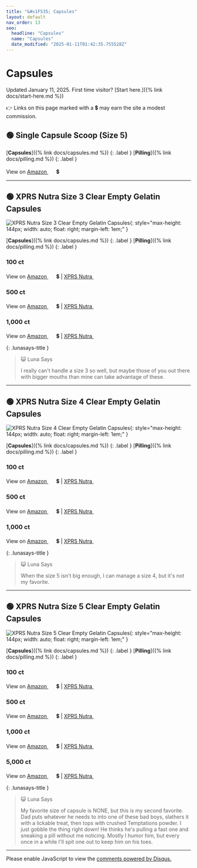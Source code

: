 ```yaml
---
title: "&#x1F535; Capsules"
layout: default
nav_order: 13
seo:
  headline: "Capsules"
  name: "Capsules"
  date_modified: "2025-01-11T01:42:35.755528Z"
---
```


# Capsules

Updated January 11, 2025.
First time visitor? [Start here.]({% link docs/start-here.md %})

&#x1F449; Links on this page marked with a &#x1f4b2; may earn the site a modest commission.



## &#x1F7E2; Single Capsule Scoop (Size 5)

[**Capsules**]({% link docs/capsules.md %})
{: .label }
[**Pilling**]({% link docs/pilling.md %})
{: .label }

View on <a href="https://www.amazon.com/dp/B0D2PCPX1T/ref=nosim?tag=ckdcatsupplies-20" class="external" target="_blank">Amazon&nbsp;<svg width="18" height="18" viewBox="0 0 24 24"><use xlink:href="#svg-external-link"></use></svg></a> &#x1f4b2;

* * *



## &#x1F7E2; XPRS Nutra Size 3 Clear Empty Gelatin Capsules

![XPRS Nutra Size 3 Clear Empty Gelatin Capsules](https://xprsnutra.com/cdn/shop/products/E-Clear3-100.jpg?width=1200){: style="max-height: 144px; width: auto; float: right; margin-left: 1em;" }

[**Capsules**]({% link docs/capsules.md %})
{: .label }
[**Pilling**]({% link docs/pilling.md %})
{: .label }

### 100 ct

View on <a href="https://www.amazon.com/dp/B01BI85P7U/ref=nosim?tag=ckdcatsupplies-20" class="external" target="_blank">Amazon&nbsp;<svg width="18" height="18" viewBox="0 0 24 24"><use xlink:href="#svg-external-link"></use></svg></a> &#x1f4b2; &#124; <a href="https://xprsnutra.com/products/size-3-clear-empty-gelatin-capsules?variant=41230161445058" class="external" target="_blank">XPRS Nutra&nbsp;<svg width="18" height="18" viewBox="0 0 24 24"><use xlink:href="#svg-external-link"></use></svg></a>

### 500 ct

View on <a href="https://www.amazon.com/dp/B01BI8ZM1O/ref=nosim?tag=ckdcatsupplies-20" class="external" target="_blank">Amazon&nbsp;<svg width="18" height="18" viewBox="0 0 24 24"><use xlink:href="#svg-external-link"></use></svg></a> &#x1f4b2; &#124; <a href="https://xprsnutra.com/products/size-3-clear-empty-gelatin-capsules?variant=41230161871042" class="external" target="_blank">XPRS Nutra&nbsp;<svg width="18" height="18" viewBox="0 0 24 24"><use xlink:href="#svg-external-link"></use></svg></a>

### 1,000 ct

View on <a href="https://www.amazon.com/dp/B01BI78SKC/ref=nosim?tag=ckdcatsupplies-20" class="external" target="_blank">Amazon&nbsp;<svg width="18" height="18" viewBox="0 0 24 24"><use xlink:href="#svg-external-link"></use></svg></a> &#x1f4b2; &#124; <a href="https://xprsnutra.com/products/size-3-clear-empty-gelatin-capsules?variant=41230162297026" class="external" target="_blank">XPRS Nutra&nbsp;<svg width="18" height="18" viewBox="0 0 24 24"><use xlink:href="#svg-external-link"></use></svg></a>

{: .lunasays-title }
> &#x1F63A; Luna Says
>
> I really can't handle a size 3 so well, but maybe those of you out there with bigger mouths than mine can take advantage of these.

* * *



## &#x1F7E2; XPRS Nutra Size 4 Clear Empty Gelatin Capsules

![XPRS Nutra Size 4 Clear Empty Gelatin Capsules](https://xprsnutra.com/cdn/shop/products/Clear100_d472f011-7ebb-4e94-8bea-24b7c7346062.jpg?width=1200){: style="max-height: 144px; width: auto; float: right; margin-left: 1em;" }

[**Capsules**]({% link docs/capsules.md %})
{: .label }
[**Pilling**]({% link docs/pilling.md %})
{: .label }

### 100 ct

View on <a href="https://www.amazon.com/dp/B01BI86M3G/ref=nosim?tag=ckdcatsupplies-20" class="external" target="_blank">Amazon&nbsp;<svg width="18" height="18" viewBox="0 0 24 24"><use xlink:href="#svg-external-link"></use></svg></a> &#x1f4b2; &#124; <a href="https://xprsnutra.com/products/size-4-clear-empty-gelatin-capsules?variant=41230176288962" class="external" target="_blank">XPRS Nutra&nbsp;<svg width="18" height="18" viewBox="0 0 24 24"><use xlink:href="#svg-external-link"></use></svg></a>

### 500 ct

View on <a href="https://www.amazon.com/dp/B08378JLW9/ref=nosim?tag=ckdcatsupplies-20" class="external" target="_blank">Amazon&nbsp;<svg width="18" height="18" viewBox="0 0 24 24"><use xlink:href="#svg-external-link"></use></svg></a> &#x1f4b2; &#124; <a href="https://xprsnutra.com/products/size-4-clear-empty-gelatin-capsules?variant=41230176813250" class="external" target="_blank">XPRS Nutra&nbsp;<svg width="18" height="18" viewBox="0 0 24 24"><use xlink:href="#svg-external-link"></use></svg></a>

### 1,000 ct

View on <a href="https://www.amazon.com/dp/B017362KFG/ref=nosim?tag=ckdcatsupplies-20" class="external" target="_blank">Amazon&nbsp;<svg width="18" height="18" viewBox="0 0 24 24"><use xlink:href="#svg-external-link"></use></svg></a> &#x1f4b2; &#124; <a href="https://xprsnutra.com/products/size-4-clear-empty-gelatin-capsules?variant=41230177337538" class="external" target="_blank">XPRS Nutra&nbsp;<svg width="18" height="18" viewBox="0 0 24 24"><use xlink:href="#svg-external-link"></use></svg></a>

{: .lunasays-title }
> &#x1F63A; Luna Says
>
> When the size 5 isn't big enough, I can manage a size 4, but it's not my favorite.

* * *



## &#x1F7E2; XPRS Nutra Size 5 Clear Empty Gelatin Capsules

![XPRS Nutra Size 5 Clear Empty Gelatin Capsules](https://xprsnutra.com/cdn/shop/products/Clear100_ef45ee99-1fde-41fe-804a-4444d7c23f70.jpg?width=1200){: style="max-height: 144px; width: auto; float: right; margin-left: 1em;" }

[**Capsules**]({% link docs/capsules.md %})
{: .label }
[**Pilling**]({% link docs/pilling.md %})
{: .label }

### 100 ct

View on <a href="https://www.amazon.com/dp/B0868XLPKN/ref=nosim?tag=ckdcatsupplies-20" class="external" target="_blank">Amazon&nbsp;<svg width="18" height="18" viewBox="0 0 24 24"><use xlink:href="#svg-external-link"></use></svg></a> &#x1f4b2; &#124; <a href="https://xprsnutra.com/products/size-5-clear-empty-gelatin-capsules?variant=41230185955522" class="external" target="_blank">XPRS Nutra&nbsp;<svg width="18" height="18" viewBox="0 0 24 24"><use xlink:href="#svg-external-link"></use></svg></a>

### 500 ct

View on <a href="https://www.amazon.com/dp/B0868X9MQ9/ref=nosim?tag=ckdcatsupplies-20" class="external" target="_blank">Amazon&nbsp;<svg width="18" height="18" viewBox="0 0 24 24"><use xlink:href="#svg-external-link"></use></svg></a> &#x1f4b2; &#124; <a href="https://xprsnutra.com/products/size-5-clear-empty-gelatin-capsules?variant=41230186217666" class="external" target="_blank">XPRS Nutra&nbsp;<svg width="18" height="18" viewBox="0 0 24 24"><use xlink:href="#svg-external-link"></use></svg></a>

### 1,000 ct

View on <a href="https://www.amazon.com/dp/B0868XH632/ref=nosim?tag=ckdcatsupplies-20" class="external" target="_blank">Amazon&nbsp;<svg width="18" height="18" viewBox="0 0 24 24"><use xlink:href="#svg-external-link"></use></svg></a> &#x1f4b2; &#124; <a href="https://xprsnutra.com/products/size-5-clear-empty-gelatin-capsules?variant=41230186479810" class="external" target="_blank">XPRS Nutra&nbsp;<svg width="18" height="18" viewBox="0 0 24 24"><use xlink:href="#svg-external-link"></use></svg></a>

### 5,000 ct

View on <a href="https://www.amazon.com/dp/B095Z5WP43/ref=nosim?tag=ckdcatsupplies-20" class="external" target="_blank">Amazon&nbsp;<svg width="18" height="18" viewBox="0 0 24 24"><use xlink:href="#svg-external-link"></use></svg></a> &#x1f4b2; &#124; <a href="https://xprsnutra.com/products/size-5-clear-empty-gelatin-capsules?variant=41230186774722" class="external" target="_blank">XPRS Nutra&nbsp;<svg width="18" height="18" viewBox="0 0 24 24"><use xlink:href="#svg-external-link"></use></svg></a>

{: .lunasays-title }
> &#x1F63A; Luna Says
>
> My favorite size of capsule is NONE, but this is my second favorite. Dad puts whatever he needs to into one of these bad boys, slathers it with a lickable treat, then tops with crushed Temptations powder. I just gobble the thing right down! He thinks he's pulling a fast one and sneaking a pill without me noticing. Mostly I humor him, but every once in a while I'll spit one out to keep him on his toes.

* * *

<div id="disqus_thread"></div>
<script>
    var disqus_config = function () {
      this.page.url = '{{ page.url | absolute_url }}';
      this.page.identifier = '{{ page.url | absolute_url }}';
    };
    (function() {
    var d = document, s = d.createElement('script');
    s.src = 'https://ckdcatsupplies.disqus.com/embed.js';
    s.setAttribute('data-timestamp', +new Date());
    (d.head || d.body).appendChild(s);
    })();
</script>
<noscript>Please enable JavaScript to view the <a href="https://disqus.com/?ref_noscript">comments powered by Disqus.</a></noscript>

<!-- Updated 2025-01-11 01:42:35.755528Z -->
